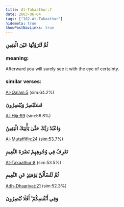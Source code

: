 ```yaml
---
title: At-Takaathur:7
date: 2003-06-04
tags: ["102.At-Takaathur"]
hidemeta: true 
ShowPostNavLinks: true 
---
```

### ثُمَّ لَتَرَوُنَّهَا عَيْنَ الْيَقِينِ
### meaning: 
Afterward you will surely see it with the eye of certainty.
### similar verses: 

[Al-Qalam:5](/68/5) (sim:64.2%)

### فَسَتُبْصِرُ وَيُبْصِرُونَ

[Al-Hijr:99](/15/99) (sim:56.8%)

### وَاعْبُدْ رَبَّكَ حَتَّىٰ يَأْتِيَكَ الْيَقِينُ

[Al-Mutaffifin:24](/83/24) (sim:53.7%)

### تَعْرِفُ فِي وُجُوهِهِمْ نَضْرَةَ النَّعِيمِ

[At-Takaathur:8](/102/8) (sim:53.5%)

### ثُمَّ لَتُسْأَلُنَّ يَوْمَئِذٍ عَنِ النَّعِيمِ

[Adh-Dhaariyat:21](/51/21) (sim:52.3%)

### وَفِي أَنْفُسِكُمْ ۚ أَفَلَا تُبْصِرُونَ
